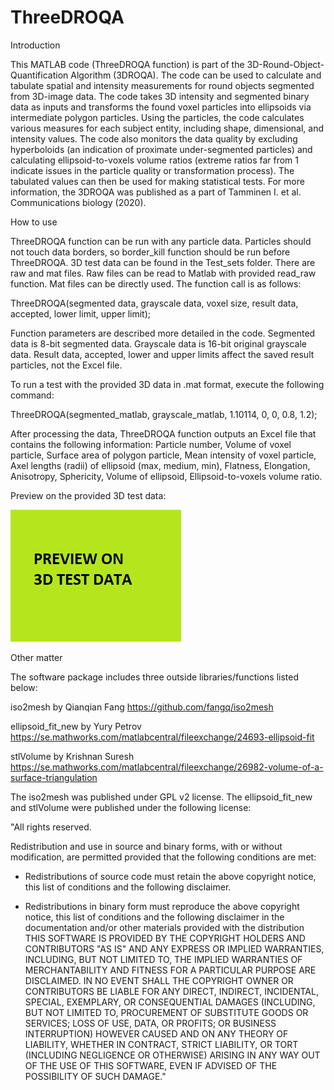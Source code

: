 

# ThreeDROQA

Introduction

This MATLAB code (ThreeDROQA function) is part of the 3D-Round-Object-Quantification Algorithm (3DROQA). The code can be used to calculate and tabulate spatial and intensity measurements for round objects segmented from 3D-image data. The code takes 3D intensity and segmented binary data as inputs and transforms the found voxel particles into ellipsoids via intermediate polygon particles. Using the particles, the code calculates various measures for each subject entity, including shape, dimensional, and intensity values. The code also monitors the data quality by excluding hyperboloids (an indication of proximate under-segmented particles) and calculating ellipsoid-to-voxels volume ratios (extreme ratios far from 1 indicate issues in the particle quality or transformation process). The tabulated values can then be used for making statistical tests. For more information, the 3DROQA was published as a part of Tamminen I. et al. Communications biology (2020).


How to use

ThreeDROQA function can be run with any particle data. Particles should not touch data borders, so border_kill function should be run before ThreeDROQA. 
3D test data can be found in the Test_sets folder. There are raw and mat files. Raw files can be read to Matlab with provided read_raw function. Mat files can be directly used. The function call is as follows:

ThreeDROQA(segmented data, grayscale data, voxel size, result data,  accepted, lower limit, upper limit);

Function parameters are described more detailed in the code. Segmented data is 8-bit segmented data. Grayscale data is 16-bit original grayscale data. Result data, accepted, lower and upper limits affect the saved result particles, not the Excel file. 

To run a test with the provided 3D data in .mat format, execute the following command: 

ThreeDROQA(segmented_matlab, grayscale_matlab, 1.10114, 0, 0, 0.8, 1.2);

After processing the data, ThreeDROQA function outputs an Excel file that contains the following information: 
Particle number, Volume of voxel particle, Surface area of polygon particle, Mean intensity of voxel particle, Axel lengths (radii) of ellipsoid (max, medium, min), Flatness, Elongation, Anisotropy, Sphericity, Volume of ellipsoid, Ellipsoid-to-voxels volume ratio.

Preview on the provided 3D test data:

![](Test_sets/3DTestPreview.png)


Other matter

The software package includes three outside libraries/functions listed below: 

iso2mesh by Qianqian Fang https://github.com/fangq/iso2mesh

ellipsoid_fit_new by Yury Petrov https://se.mathworks.com/matlabcentral/fileexchange/24693-ellipsoid-fit

stlVolume by Krishnan Suresh https://se.mathworks.com/matlabcentral/fileexchange/26982-volume-of-a-surface-triangulation

The iso2mesh was published under GPL v2 license. The ellipsoid_fit_new and stlVolume were published under the following license: 

"All rights reserved.

Redistribution and use in source and binary forms, with or without
modification, are permitted provided that the following conditions are met:

* Redistributions of source code must retain the above copyright notice, this
  list of conditions and the following disclaimer.

* Redistributions in binary form must reproduce the above copyright notice,
  this list of conditions and the following disclaimer in the documentation
  and/or other materials provided with the distribution
THIS SOFTWARE IS PROVIDED BY THE COPYRIGHT HOLDERS AND CONTRIBUTORS "AS IS"
AND ANY EXPRESS OR IMPLIED WARRANTIES, INCLUDING, BUT NOT LIMITED TO, THE
IMPLIED WARRANTIES OF MERCHANTABILITY AND FITNESS FOR A PARTICULAR PURPOSE ARE
DISCLAIMED. IN NO EVENT SHALL THE COPYRIGHT OWNER OR CONTRIBUTORS BE LIABLE
FOR ANY DIRECT, INDIRECT, INCIDENTAL, SPECIAL, EXEMPLARY, OR CONSEQUENTIAL
DAMAGES (INCLUDING, BUT NOT LIMITED TO, PROCUREMENT OF SUBSTITUTE GOODS OR
SERVICES; LOSS OF USE, DATA, OR PROFITS; OR BUSINESS INTERRUPTION) HOWEVER
CAUSED AND ON ANY THEORY OF LIABILITY, WHETHER IN CONTRACT, STRICT LIABILITY,
OR TORT (INCLUDING NEGLIGENCE OR OTHERWISE) ARISING IN ANY WAY OUT OF THE USE
OF THIS SOFTWARE, EVEN IF ADVISED OF THE POSSIBILITY OF SUCH DAMAGE."
